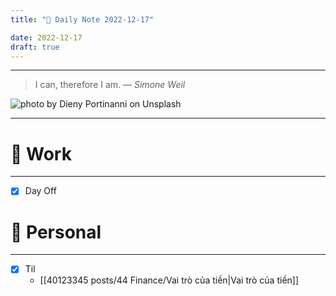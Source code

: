 ```yaml
---
title: "🌱 Daily Note 2022-12-17"

date: 2022-12-17
draft: true
---
```



---

> I can, therefore I am.
> — <cite>Simone Weil</cite>

![photo by Dieny Portinanni on Unsplash](https://images.unsplash.com/photo-1612873668989-bd6cea3937d6?crop=entropy&cs=tinysrgb&fm=jpg&ixid=MnwzNjM5Nzd8MHwxfHJhbmRvbXx8fHx8fHx8fDE2NzEyNjUwMTE&ixlib=rb-4.0.3&q=80&w=500&h=500)

---


# 💼 Work
---
- [x] Day Off


# 🌱 Personal
---
- [x] Til
	-   [[40123345 posts/44 Finance/Vai trò của tiền|Vai trò của tiền]]
